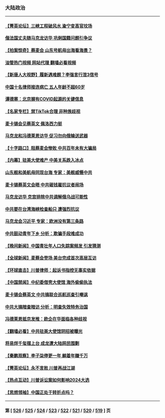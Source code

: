 ### 大陆政治
---
#### [【菁英论坛】三峡工程破风水 渝宁变高官坟场](../../pages/ncid277/n13966889.md?04070845) 
#### [偕法国丈夫随马克龙访华 巩俐国籍问题引争议](../../pages/ncid277/n13966855.md?04070845) 
#### [【拍案惊奇】蔡麦会 山东号航母出海看海景？](../../pages/ncid277/n13966740.md?04070845) 
#### [油管热门视频 网站代理 翻墙必看视频](http://138.2.39.72:81/youtube.html?epic-marker?04070845)
#### [【新唐人大视野】履新遇难题？李强言行泄3信号](../../pages/ncid277/n13966869.md?04070845) 
#### [中国十名律师接连病亡 五人年龄不超60岁](../../pages/ncid277/n13966904.md?04070845) 
#### [谭德塞：北京握有COVID起源的关键信息](../../pages/ncid277/n13966842.md?04070845) 
#### [【名家专栏】禁TikTok合理 非种族歧视](../../pages/ncid277/n13966676.md?04070845) 
#### [麦卡锡会见蔡英文 佩洛西力挺](../../pages/ncid277/n13966850.md?04070845) 
#### [马克龙和冯德莱恩访华 促习勿向俄输送武器](../../pages/ncid277/n13966828.md?04070845) 
#### [【十字路口】阻蔡麦会惨败 中共百年未有大骗局](../../pages/ncid277/n13966756.md?04070845) 
#### [【内幕】驻美大使难产 中美关系跌入冰点](../../pages/ncid277/n13966807.md?04070845) 
#### [山东舰和美航母同现台海 专家：美舰威慑中共](../../pages/ncid277/n13966217.md?04070845) 
#### [麦卡锡蔡英文会晤 中共砸钱雇抗议者闹场](../../pages/ncid277/n13966665.md?04070845) 
#### [马克龙访华 克宫排除中共调解俄乌战可能性](../../pages/ncid277/n13966613.md?04070845) 
#### [中共要在台湾海峡检查船只 遭强烈抗议](../../pages/ncid277/n13966708.md?04070845) 
#### [马克龙会习近平 专家：欧洲没有第三条路](../../pages/ncid277/n13966472.md?04070845) 
#### [中共鼓动青年下乡 分析：欺骗手段难成功](../../pages/ncid277/n13966476.md?04070845) 
#### [【晚间新闻】中国青壮年人口失踪案频发 引发猜测](../../pages/ncid277/n13966377.md?04070845) 
#### [【全球新闻】麦蔡会登场 美台完成首次高层互访](../../pages/ncid277/n13966376.md?04070845) 
#### [【环球直击】川普律师：起诉书指控无事实依据](../../pages/ncid277/n13965887.md?04070845) 
#### [【中国禁闻】中纪委借壳大使馆 海外偷偷执法](../../pages/ncid277/n13965897.md?04070845) 
#### [麦卡锡会蔡英文 中共搞联合巡航巡查引嘲讽](../../pages/ncid277/n13966210.md?04070845) 
#### [中共大搞暗查暗访 分析：明查失效特务治国](../../pages/ncid277/n13966132.md?04070845) 
#### [冯德莱恩抵京发推：欧企在华面临各种歧视](../../pages/ncid277/n13966145.md?04070845) 
#### [【翻墙必看】中共驻美大使馆阴招被曝光](../../pages/ncid277/n13966177.md?04070845) 
#### [将易烊千玺摆上台 成龙遭大陆网民围剿](../../pages/ncid277/n13965981.md?04070845) 
#### [【秦鹏观察】李子柒停更一年 躺着年赚千万](../../pages/ncid277/n13965961.md?04070845) 
#### [【菁英论坛】永不言败 川普再战江湖](../../pages/ncid277/n13965910.md?04070845) 
#### [【热点互动】川普诉讼案如何影响2024大选](../../pages/ncid277/n13965977.md?04070845) 
#### [【思想领袖】中国正处于转折点吗？](../../pages/ncid277/n13935806.md?04070845) 

---
#### 第 [ [526](./526.md?04070845) / [525](./525.md?04070845) / [524](./524.md?04070845) / [523](./523.md?04070845) / [522](./522.md?04070845) / [521](./521.md?04070845) / [520](./520.md?04070845) / [519](./519.md?04070845) ] 页
